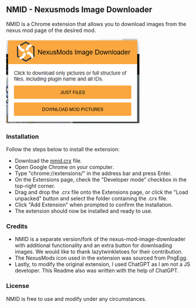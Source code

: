 ## NMID - Nexusmods Image Downloader
NMID is a Chrome extension that allows you to download images from the nexus mod page of the desired mod.

![](example.png)

### Installation
Follow the steps below to install the extension:

- Download the [nmid.crx](nmid.crx) file.
- Open Google Chrome on your computer.
- Type "chrome://extensions/" in the address bar and press Enter.
- On the Extensions page, check the "Developer mode" checkbox in the top-right corner.
- Drag and drop the .crx file onto the Extensions page, or click the "Load unpacked" button and select the folder containing the .crx file.
- Click "Add Extension" when prompted to confirm the installation.
- The extension should now be installed and ready to use.

### Credits
- NMID is a separate version/fork of the nexus-mod-image-downloader with additional functionality and an extra button for downloading images. We would like to thank lazytwinkletoes for their contribution.
- The NexusMods icon used in the extension was sourced from PngEgg.
- Lastly, to modify the original extension, I used ChatGPT as I am not a JS developer. 
This Readme also was written with the help of ChatGPT.

### License
NMID is free to use and modify under any circumstances.